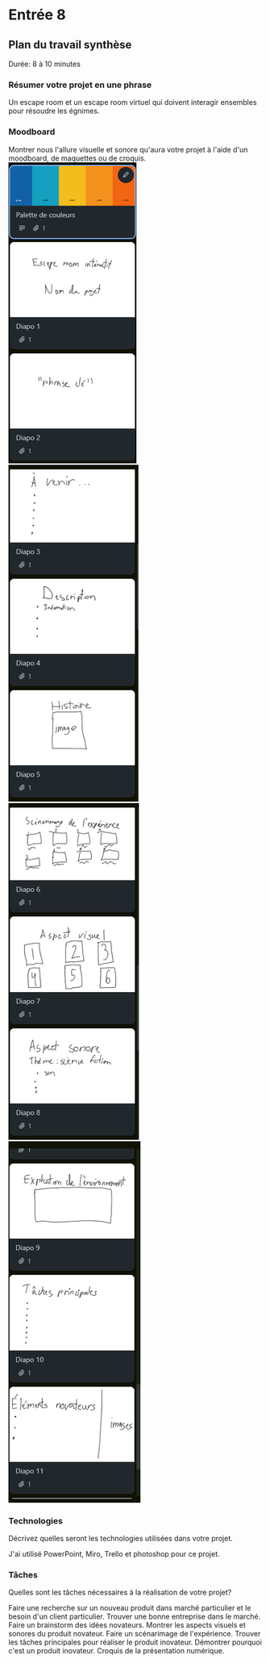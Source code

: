 # Entrée 8
## Plan du travail synthèse
Durée: 8 à 10 minutes

### Résumer votre projet en une phrase
Un escape room et un escape room virtuel qui doivent interagir ensembles pour résoudre les égnimes.

### Moodboard
Montrer nous l'allure visuelle et sonore qu'aura votre projet à l'aide d'un moodboard, de maquettes ou de croquis. 
![image1](images/image_1.PNG)
![image2](images/image_2.PNG)
![image3](images/image_3.PNG)
![image4](images/image_4.PNG)

### Technologies
Décrivez quelles seront les technologies utilisées dans votre projet. 

J'ai utilisé PowerPoint, Miro, Trello et photoshop pour ce projet.

### Tâches
Quelles sont les tâches nécessaires à la réalisation de votre projet? 

Faire une recherche sur un nouveau produit dans marché particulier et le besoin d'un client particulier. Trouver une bonne entreprise dans le marché. Faire un brainstorm des idées novateurs. Montrer les aspects visuels et sonores du produit novateur. Faire un scénarimage de l'expérience. Trouver les tâches principales pour réaliser le produit inovateur. Démontrer pourquoi c'est un produit inovateur. Croquis de la présentation numérique.

